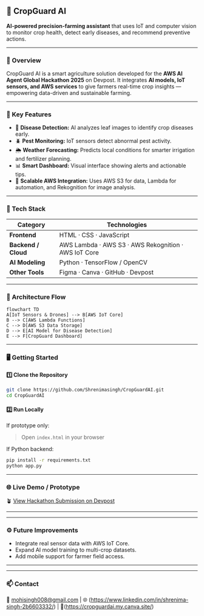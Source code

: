 ## 🌾 CropGuard AI

**AI-powered precision-farming assistant** that uses IoT and computer vision to monitor crop health, detect early diseases, and recommend preventive actions.

---

### 🚀 Overview

CropGuard AI is a smart agriculture solution developed for the **AWS AI Agent Global Hackathon 2025** on Devpost.
It integrates **AI models, IoT sensors, and AWS services** to give farmers real-time crop insights — empowering data-driven and sustainable farming.

---

### 🧠 Key Features

* 🌱 **Disease Detection:** AI analyzes leaf images to identify crop diseases early.
* 🪲 **Pest Monitoring:** IoT sensors detect abnormal pest activity.
* 🌦️ **Weather Forecasting:** Predicts local conditions for smarter irrigation and fertilizer planning.
* 📊 **Smart Dashboard:** Visual interface showing alerts and actionable tips.
* 🔄 **Scalable AWS Integration:** Uses AWS S3 for data, Lambda for automation, and Rekognition for image analysis.

---

### 🧰 Tech Stack

| Category            | Technologies                                         |
| ------------------- | ---------------------------------------------------- |
| **Frontend**        | HTML · CSS · JavaScript                              |
| **Backend / Cloud** | AWS Lambda · AWS S3 · AWS Rekognition · AWS IoT Core |
| **AI Modeling**     | Python · TensorFlow / OpenCV                         |
| **Other Tools**     | Figma · Canva · GitHub · Devpost                     |

---

### 🧩 Architecture Flow

```mermaid
flowchart TD
A[IoT Sensors & Drones] --> B[AWS IoT Core]
B --> C[AWS Lambda Functions]
C --> D[AWS S3 Data Storage]
D --> E[AI Model for Disease Detection]
E --> F[CropGuard Dashboard]
```

---

### 🖥️ Getting Started

#### 1️⃣ Clone the Repository

```bash
git clone https://github.com/Shrenimasingh/CropGuardAI.git
cd CropGuardAI
```

#### 2️⃣ Run Locally

If prototype only:

> Open `index.html` in your browser

If Python backend:

```bash
pip install -r requirements.txt
python app.py
```


---

### 🌐 Live Demo / Prototype

🪴 [View Hackathon Submission on Devpost](https://devpost.com/submit-to/26338-aws-ai-agent-global-hackathon/manage/submissions/822055-cropguardai-ai-powered-crop-health-assistant/project_details/edit)

---




---

### ⚙️ Future Improvements

* Integrate real sensor data with AWS IoT Core.
* Expand AI model training to multi-crop datasets.
* Add mobile support for farmer field access.

---

---

### 📫 Contact

📧 mohisingh008@gmail.com  |  🌐 (https://www.linkedin.com/in/shrenima-singh-2b6603332/)  |  🧾(https://cropguardai.my.canva.site/)
